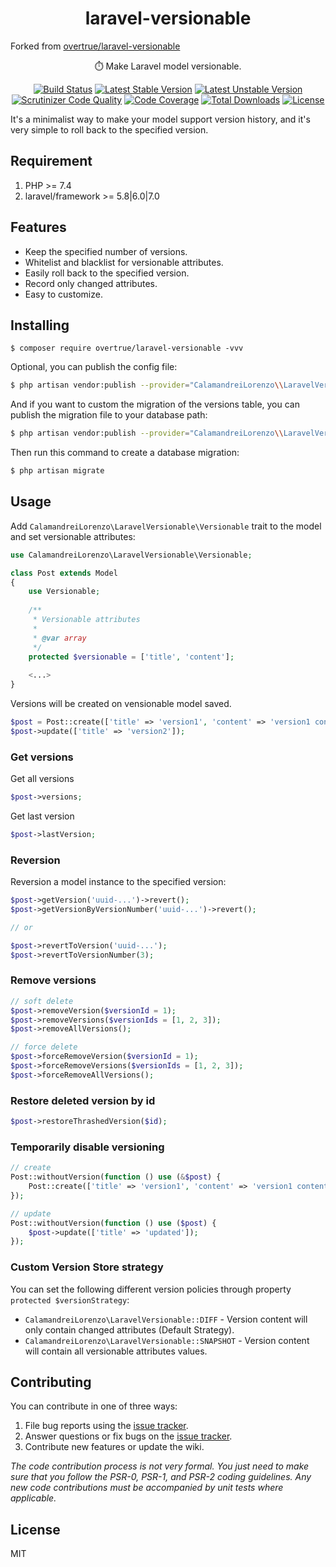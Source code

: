 <h1 align="center"> laravel-versionable </h1>

Forked from [overtrue/laravel-versionable](https://github.com/overtrue/laravel-versionable)

<p align="center"> ⏱️ Make Laravel model versionable.</p>

<p align="center">
<a href="https://github.com/CalamandreiLorenzo/laravel-versionable/actions"><img src="https://github.com/CalamandreiLorenzo/laravel-versionable/workflows/CI/badge.svg" alt="Build Status"></a>
<a href="https://packagist.org/packages/CalamandreiLorenzo/laravel-versionable"><img src="https://poser.pugx.org/CalamandreiLorenzo/laravel-versionable/v/stable.svg" alt="Latest Stable Version"></a>
<a href="https://packagist.org/packages/CalamandreiLorenzo/laravel-versionable"><img src="https://poser.pugx.org/CalamandreiLorenzo/laravel-versionable/v/unstable.svg" alt="Latest Unstable Version"></a>
<a href="https://scrutinizer-ci.com/g/CalamandreiLorenzo/laravel-versionable/?branch=master"><img src="https://scrutinizer-ci.com/g/CalamandreiLorenzo/laravel-versionable/badges/quality-score.png?b=master" alt="Scrutinizer Code Quality"></a>
<a href="https://scrutinizer-ci.com/g/CalamandreiLorenzo/laravel-versionable/?branch=master"><img src="https://scrutinizer-ci.com/g/CalamandreiLorenzo/laravel-versionable/badges/coverage.png?b=master" alt="Code Coverage"></a>
<a href="https://packagist.org/packages/CalamandreiLorenzo/laravel-versionable"><img src="https://poser.pugx.org/CalamandreiLorenzo/laravel-versionable/downloads" alt="Total Downloads"></a>
<a href="https://packagist.org/packages/CalamandreiLorenzo/laravel-versionable"><img src="https://poser.pugx.org/CalamandreiLorenzo/laravel-versionable/license" alt="License"></a>
</p>


It's a minimalist way to make your model support version history, and it's very simple to roll back to the specified version.


## Requirement

 1. PHP >= 7.4
 2. laravel/framework >= 5.8|6.0|7.0

## Features
- Keep the specified number of versions.
- Whitelist and blacklist for versionable attributes.
- Easily roll back to the specified version.
- Record only changed attributes.
- Easy to customize.


## Installing

```shell
$ composer require overtrue/laravel-versionable -vvv
```

Optional, you can publish the config file:

```bash
$ php artisan vendor:publish --provider="CalamandreiLorenzo\\LaravelVersionable\\ServiceProvider" --tag=config
```

And if you want to custom the migration of the versions table, you can publish the migration file to your database path:

```bash
$ php artisan vendor:publish --provider="CalamandreiLorenzo\\LaravelVersionable\\ServiceProvider" --tag=migrations
```

Then run this command to create a database migration:

```bash
$ php artisan migrate
```

## Usage

Add `CalamandreiLorenzo\LaravelVersionable\Versionable` trait to the model and set versionable attributes:

```php
use CalamandreiLorenzo\LaravelVersionable\Versionable;

class Post extends Model
{
    use Versionable;
    
    /**
     * Versionable attributes
     *
     * @var array
     */
    protected $versionable = ['title', 'content'];
    
    <...>
}
```

Versions will be created on vensionable model saved.

```php
$post = Post::create(['title' => 'version1', 'content' => 'version1 content']);
$post->update(['title' => 'version2']);
```

### Get versions

Get all versions

```php
$post->versions;
```

Get last version

```php
$post->lastVersion;
```

### Reversion

Reversion a model instance to the specified version:

```php
$post->getVersion('uuid-...')->revert();
$post->getVersionByVersionNumber('uuid-...')->revert();

// or

$post->revertToVersion('uuid-...');
$post->revertToVersionNumber(3);
```

### Remove versions

```php
// soft delete
$post->removeVersion($versionId = 1);
$post->removeVersions($versionIds = [1, 2, 3]);
$post->removeAllVersions();

// force delete
$post->forceRemoveVersion($versionId = 1);
$post->forceRemoveVersions($versionIds = [1, 2, 3]);
$post->forceRemoveAllVersions();
```

### Restore deleted version by id

```php
$post->restoreThrashedVersion($id);
```


### Temporarily disable versioning

```php
// create
Post::withoutVersion(function () use (&$post) {
    Post::create(['title' => 'version1', 'content' => 'version1 content']);
});

// update
Post::withoutVersion(function () use ($post) {
    $post->update(['title' => 'updated']);
});
```

### Custom Version Store strategy

You can set the following different version policies through property `protected $versionStrategy`:

-  `CalamandreiLorenzo\LaravelVersionable::DIFF` - Version content will only contain changed attributes (Default Strategy).
-  `CalamandreiLorenzo\LaravelVersionable::SNAPSHOT` - Version content will contain all versionable attributes values. 

## Contributing

You can contribute in one of three ways:

1. File bug reports using the [issue tracker](https://github.com/overtrue/laravel-versionable/issues).
2. Answer questions or fix bugs on the [issue tracker](https://github.com/overtrue/laravel-versionable/issues).
3. Contribute new features or update the wiki.

_The code contribution process is not very formal. You just need to make sure that you follow the PSR-0, PSR-1, and PSR-2 coding guidelines. Any new code contributions must be accompanied by unit tests where applicable._

## License

MIT
